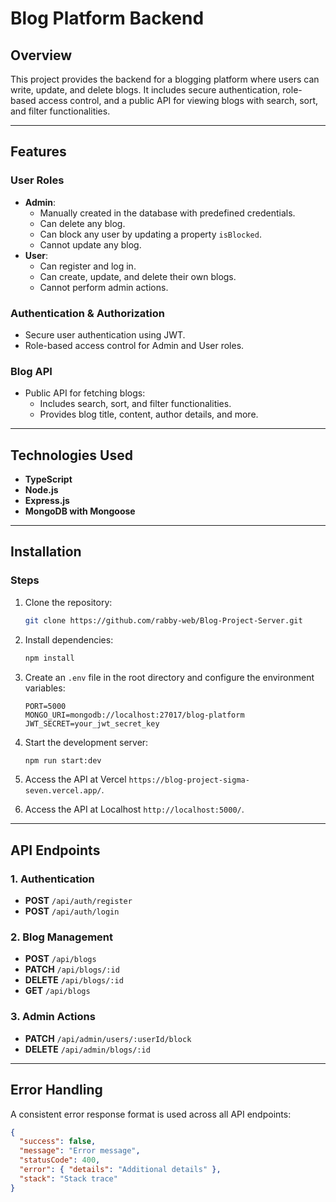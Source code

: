 # Blog Platform Backend

## Overview

This project provides the backend for a blogging platform where users can write, update, and delete blogs. It includes secure authentication, role-based access control, and a public API for viewing blogs with search, sort, and filter functionalities.

---

## Features

### User Roles

- **Admin**:
  - Manually created in the database with predefined credentials.
  - Can delete any blog.
  - Can block any user by updating a property `isBlocked`.
  - Cannot update any blog.
- **User**:
  - Can register and log in.
  - Can create, update, and delete their own blogs.
  - Cannot perform admin actions.

### Authentication & Authorization

- Secure user authentication using JWT.
- Role-based access control for Admin and User roles.

### Blog API

- Public API for fetching blogs:
  - Includes search, sort, and filter functionalities.
  - Provides blog title, content, author details, and more.

---

## Technologies Used

- **TypeScript**
- **Node.js**
- **Express.js**
- **MongoDB with Mongoose**

---

## Installation

### Steps

1. Clone the repository:

   ```bash
   git clone https://github.com/rabby-web/Blog-Project-Server.git
   ```

2. Install dependencies:
   ```bash
   npm install
   ```
3. Create an `.env` file in the root directory and configure the environment variables:
   ```env
   PORT=5000
   MONGO_URI=mongodb://localhost:27017/blog-platform
   JWT_SECRET=your_jwt_secret_key
   ```
4. Start the development server:
   ```bash
   npm run start:dev
   ```
5. Access the API at Vercel `https://blog-project-sigma-seven.vercel.app/`.
6. Access the API at Localhost `http://localhost:5000/`.

---

## API Endpoints

### 1. Authentication

- **POST** `/api/auth/register`
- **POST** `/api/auth/login`

### 2. Blog Management

- **POST** `/api/blogs`
- **PATCH** `/api/blogs/:id`
- **DELETE** `/api/blogs/:id`
- **GET** `/api/blogs`

### 3. Admin Actions

- **PATCH** `/api/admin/users/:userId/block`
- **DELETE** `/api/admin/blogs/:id`

---

## Error Handling

A consistent error response format is used across all API endpoints:

```json
{
  "success": false,
  "message": "Error message",
  "statusCode": 400,
  "error": { "details": "Additional details" },
  "stack": "Stack trace"
}
```
